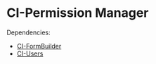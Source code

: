 # CI-Permission Manager

Dependencies:

 - [CI-FormBuilder](https://github.com/DragonSkills99/CI-FormBuilder)
 - [CI-Users](https://github.com/DragonSkills99/CI-Users)

